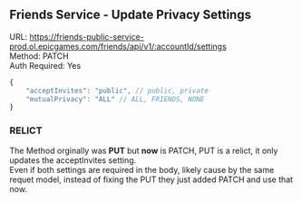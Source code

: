 ## Friends Service - Update Privacy Settings

URL: https://friends-public-service-prod.ol.epicgames.com/friends/api/v1/:accountId/settings \
Method: PATCH \
Auth Required: Yes

```js
{
    "acceptInvites": "public", // public, private
    "mutualPrivacy": "ALL" // ALL, FRIENDS, NONE
}
```

### **RELICT**

The Method orginally was **PUT** but **now** is PATCH, PUT is a relict, it only updates the acceptInvites setting. <br/>
Even if both settings are required in the body, likely cause by the same requet model, instead of fixing the PUT they just added PATCH and use that now.
